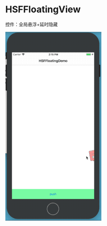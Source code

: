 # HSFFloatingView
控件：全局悬浮+延时隐藏 

![动态图](https://github.com/HSFAqi/HSFFloatingView/blob/master/gif动态图.gif)
